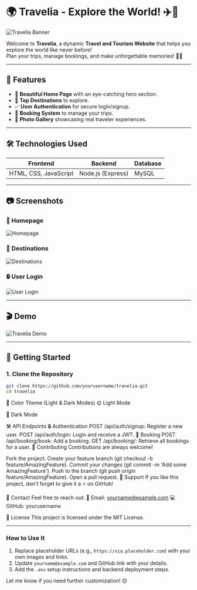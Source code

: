 # 🌍 Travelia - Explore the World! ✈️🌴

![Travelia Banner](https://via.placeholder.com/1200x300?text=Travelia+-+Explore+the+World)  

Welcome to **Travelia**, a dynamic **Travel and Tourism Website** that helps you explore the world like never before!  
Plan your trips, manage bookings, and make unforgettable memories! 🎒💼

---

## 🌟 Features
- 🏡 **Beautiful Home Page** with an eye-catching hero section.
- 📍 **Top Destinations** to explore.
- ✅ **User Authentication** for secure login/signup.
- 🎫 **Booking System** to manage your trips.
- 📸 **Photo Gallery** showcasing real traveler experiences.

---

## 🛠️ Technologies Used
| Frontend | Backend | Database |
|----------|---------|----------|
| HTML, CSS, JavaScript | Node.js (Express) | MySQL |

---

## 📷 Screenshots
### 🎨 Homepage  
![Homepage](https://via.placeholder.com/800x400?text=Travelia+Homepage)

### 📍 Destinations  
![Destinations](https://via.placeholder.com/800x400?text=Top+Destinations)

### 🔒 User Login  
![User Login](https://via.placeholder.com/800x400?text=User+Login)

---

## 🎬 Demo  
![Travelia Demo](https://media.giphy.com/media/5VKbvrjxpVJCM/giphy.gif)  

---

## 🚀 Getting Started
### 1. Clone the Repository
```bash
git clone https://github.com/yourusername/travelia.git
cd travelia
```
🎨 Color Theme (Light & Dark Modes)
🌞 Light Mode

🌙 Dark Mode

🛠️ API Endpoints
🔒 Authentication
POST /api/auth/signup: Register a new user.
POST /api/auth/login: Login and receive a JWT.
🎫 Booking
POST /api/booking/book: Add a booking.
GET /api/booking/: Retrieve all bookings for a user.
🤝 Contributing
Contributions are always welcome!

Fork the project.
Create your feature branch (git checkout -b feature/AmazingFeature).
Commit your changes (git commit -m 'Add some AmazingFeature').
Push to the branch (git push origin feature/AmazingFeature).
Open a pull request.
💖 Support
If you like this project, don't forget to give it a ⭐ on GitHub!

📧 Contact
Feel free to reach out:
📧 Email: yourname@example.com
💻 GitHub: yourusername

📝 License
This project is licensed under the MIT License.

---

### How to Use It
1. Replace placeholder URLs (e.g., `https://via.placeholder.com`) with your own images and links.
2. Update `yourname@example.com` and GitHub link with your details.
3. Add the `.env` setup instructions and backend deployment steps.

Let me know if you need further customization! 😊
